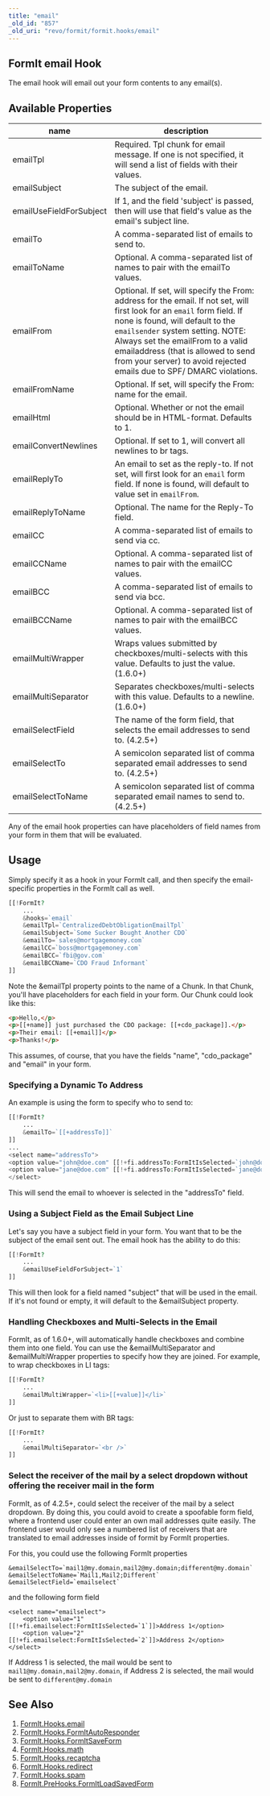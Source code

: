 ```yaml
---
title: "email"
_old_id: "857"
_old_uri: "revo/formit/formit.hooks/email"
---
```


## FormIt email Hook

The email hook will email out your form contents to any email(s).

## Available Properties

| name                    | description                                                                                                                                                                                                                                                                                                                                         |
| ----------------------- | --------------------------------------------------------------------------------------------------------------------------------------------------------------------------------------------------------------------------------------------------------------------------------------------------------------------------------------------------- |
| emailTpl                | Required. Tpl chunk for email message. If one is not specified, it will send a list of fields with their values.                                                                                                                                                                                                                                    |
| emailSubject            | The subject of the email.                                                                                                                                                                                                                                                                                                                           |
| emailUseFieldForSubject | If 1, and the field 'subject' is passed, then will use that field's value as the email's subject line.                                                                                                                                                                                                                                              |
| emailTo                 | A comma-separated list of emails to send to.                                                                                                                                                                                                                                                                                                        |
| emailToName             | Optional. A comma-separated list of names to pair with the emailTo values.                                                                                                                                                                                                                                                                          |
| emailFrom               | Optional. If set, will specify the From: address for the email. If not set, will first look for an `email` form field. If none is found, will default to the `emailsender` system setting. NOTE: Always set the emailFrom to a valid emailaddress (that is allowed to send from your server) to avoid rejected emails due to SPF/ DMARC violations. |
| emailFromName           | Optional. If set, will specify the From: name for the email.                                                                                                                                                                                                                                                                                        |
| emailHtml               | Optional. Whether or not the email should be in HTML-format. Defaults to 1.                                                                                                                                                                                                                                                                         |
| emailConvertNewlines    | Optional. If set to 1, will convert all newlines to br tags.                                                                                                                                                                                                                                                                                        |
| emailReplyTo            | An email to set as the reply-to. If not set, will first look for an `email` form field. If none is found, will default to value set in `emailFrom`.                                                                                                                                                                                                 |
| emailReplyToName        | Optional. The name for the Reply-To field.                                                                                                                                                                                                                                                                                                          |
| emailCC                 | A comma-separated list of emails to send via cc.                                                                                                                                                                                                                                                                                                    |
| emailCCName             | Optional. A comma-separated list of names to pair with the emailCC values.                                                                                                                                                                                                                                                                          |
| emailBCC                | A comma-separated list of emails to send via bcc.                                                                                                                                                                                                                                                                                                   |
| emailBCCName            | Optional. A comma-separated list of names to pair with the emailBCC values.                                                                                                                                                                                                                                                                         |
| emailMultiWrapper       | Wraps values submitted by checkboxes/multi-selects with this value. Defaults to just the value. (1.6.0+)                                                                                                                                                                                                                                            |
| emailMultiSeparator     | Separates checkboxes/multi-selects with this value. Defaults to a newline. (1.6.0+)                                                                                                                                                                                                                                                                 |
| emailSelectField        | The name of the form field, that selects the email addresses to send to. (4.2.5+)                                                                                                                                                                                                                                                                 |
| emailSelectTo           | A semicolon separated list of comma separated email addresses to send to. (4.2.5+)                                                                                                                                                                                                                                                                 |
| emailSelectToName       | A semicolon separated list of comma separated email names to send to. (4.2.5+)                                                                                                                                                                                                                                                                 |

Any of the email hook properties can have placeholders of field names from your form in them that will be evaluated.

## Usage

Simply specify it as a hook in your FormIt call, and then specify the email-specific properties in the FormIt call as well.

``` php
[[!FormIt?
    ...
    &hooks=`email`
    &emailTpl=`CentralizedDebtObligationEmailTpl`
    &emailSubject=`Some Sucker Bought Another CDO`
    &emailTo=`sales@mortgagemoney.com`
    &emailCC=`boss@mortgagemoney.com`
    &emailBCC=`fbi@gov.com`
    &emailBCCName=`CDO Fraud Informant`
]]
```

Note the &emailTpl property points to the name of a Chunk. In that Chunk, you'll have placeholders for each field in your form. Our Chunk could look like this:

``` html
<p>Hello,</p>
<p>[[+name]] just purchased the CDO package: [[+cdo_package]].</p>
<p>Their email: [[+email]]</p>
<p>Thanks!</p>
```

This assumes, of course, that you have the fields "name", "cdo\_package" and "email" in your form.

### Specifying a Dynamic To Address

An example is using the form to specify who to send to:

``` php
[[!FormIt?
    ...
    &emailTo=`[[+addressTo]]`
]]
...
<select name="addressTo">
<option value="john@doe.com" [[!+fi.addressTo:FormItIsSelected=`john@doe.com`]]>John</option>
<option value="jane@doe.com" [[!+fi.addressTo:FormItIsSelected=`jane@doe.com`]]>Jane</option>
</select>
```

This will send the email to whoever is selected in the "addressTo" field.

### Using a Subject Field as the Email Subject Line

Let's say you have a subject field in your form. You want that to be the subject of the email sent out. The email hook has the ability to do this:

``` php
[[!FormIt?
    ...
    &emailUseFieldForSubject=`1`
]]
```

This will then look for a field named "subject" that will be used in the email. If it's not found or empty, it will default to the &emailSubject property.

### Handling Checkboxes and Multi-Selects in the Email

FormIt, as of 1.6.0+, will automatically handle checkboxes and combine them into one field. You can use the &emailMultiSeparator and &emailMultiWrapper properties to specify how they are joined. For example, to wrap checkboxes in LI tags:

``` php
[[!FormIt?
    ...
    &emailMultiWrapper=`<li>[[+value]]</li>`
]]
```

Or just to separate them with BR tags:

``` php
[[!FormIt?
    ...
    &emailMultiSeparator=`<br />`
]]
```

### Select the receiver of the mail by a select dropdown without offering the receiver mail in the form

FormIt, as of 4.2.5+, could select the receiver of the mail by a select dropdown. By doing this, you could avoid to create a spoofable form field, where a frontend user could enter an own mail addresses quite easily. The frontend user would only see a numbered list of receivers that are translated to email addresses inside of formit by FormIt properties.

For this, you could use the following FormIt properties
```
&emailSelectTo=`mail1@my.domain,mail2@my.domain;different@my.domain`
&emailSelectToName=`Mail1,Mail2;Different`
&emailSelectField=`emailselect`
```

and the following form field
```
<select name="emailselect">
    <option value="1" [[!+fi.emailselect:FormItIsSelected=`1`]]>Address 1</option>
    <option value="2" [[!+fi.emailselect:FormItIsSelected=`2`]]>Address 2</option>
</select>
```

If Address 1 is selected, the mail would be sent to `mail1@my.domain,mail2@my.domain`, if Address 2 is selected, the mail would be sent to `different@my.domain`

## See Also

1. [FormIt.Hooks.email](extras/formit/formit.hooks/email)
2. [FormIt.Hooks.FormItAutoResponder](extras/formit/formit.hooks/formitautoresponder)
3. [FormIt.Hooks.FormItSaveForm](extras/formit/formit.hooks/formitsaveform)
4. [FormIt.Hooks.math](extras/formit/formit.hooks/math)
5. [FormIt.Hooks.recaptcha](extras/formit/formit.hooks/recaptcha)
6. [FormIt.Hooks.redirect](extras/formit/formit.hooks/redirect)
7. [FormIt.Hooks.spam](extras/formit/formit.hooks/spam)
8. [FormIt.PreHooks.FormItLoadSavedForm](extras/formit/formit.hooks/prehooks.formitloadsavedform)
